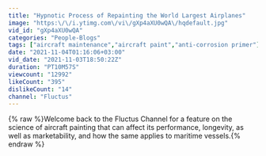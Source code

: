 ```yaml
---
title: "Hypnotic Process of Repainting the World Largest Airplanes"
image: "https:\/\/i.ytimg.com\/vi\/gXp4aXU0wQA\/hqdefault.jpg"
vid_id: "gXp4aXU0wQA"
categories: "People-Blogs"
tags: ["aircraft maintenance","aircraft paint","anti-corrosion primer"]
date: "2021-11-04T01:16:06+03:00"
vid_date: "2021-11-03T18:50:22Z"
duration: "PT10M57S"
viewcount: "12992"
likeCount: "395"
dislikeCount: "14"
channel: "Fluctus"
---
```

{% raw %}Welcome back to the Fluctus Channel for a feature on the science of aircraft painting that can affect its performance, longevity, as well as marketability,  and how the same applies to maritime vessels.{% endraw %}
